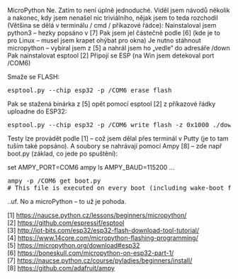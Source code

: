 MicroPython
Ne. Zatím to není úplně jednoduché. Viděl jsem návodů několik a nakonec, kdy jsem nenašel nic triviálního, nějak jsem to teda rozchodil (Většina se dělá v terminálu / cmd / příkazové řádce):
Nainstaloval jsem python3 – hezky popsáno v [7]
Pak jsem jel částečně podle [6] (kde je to pro Linux – musel jsem krapet ohýbat pro okna)
Je nutno stáhnout micropython – vybíral jsem z [5] a nahrál jsem ho „vedle“ do adresáře /down
Pak nainstalovat esptool [2]
Připojí se ESP (na Win jsem detekoval port /COM6)

Smaže se FLASH:

<pre>esptool.py --chip esp32 -p /COM6 erase_flash</pre>
Pak se stažená binárka z  [5] opět pomocí esptool  [2] z příkazové řádky uploadne do ESP32:

<pre>esptool.py --chip esp32 -p /COM6 write_flash -z 0x1000 ./down/esp32-20180821-v1.9.4-479-g828f771e3.bin</pre>
Testy lze provádět podle  [1] – což jsem dělal přes terminál v Putty (je to tam tuším také popsáno).
A soubory se nahrávají pomocí Ampy [8] – zde např boot.py (základ, co jede po spuštění):

set AMPY_PORT=COM6
ampy ls
AMPY_BAUD=115200
...
<pre>
ampy -p /COM6 get boot.py
# This file is executed on every boot (including wake-boot from deepsleep)
</pre>
..uf. No a microPython – to už je pohoda.

[1] https://naucse.python.cz/lessons/beginners/micropython/<br />
[2] https://github.com/espressif/esptool<br />
[3] http://iot-bits.com/esp32/esp32-flash-download-tool-tutorial/<br />
[4] https://www.14core.com/micropython-flashing-programming/<br />
[5] https://micropython.org/download#esp32<br />
[6] https://boneskull.com/micropython-on-esp32-part-1/<br />
[7] https://naucse.python.cz/course/pyladies/beginners/install/<br />
[8] https://github.com/adafruit/ampy<br />
